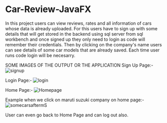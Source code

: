 # Car-Review-JavaFX
In this project users can view reviews, rates and all information of cars whose data is already uploaded. For this users have to sign up with some details that will get stored in the backend using sql server from sql workbench and once signed up they only need to login as code will remember their credentials. Then by clicking on the company's name users can see details of some car models that are already saved. Each time user runs code login will be necesarry.

SOME IMAGES OF THE OUTPUT OR THE APPLICATION
Sign Up Page:-
![signup](https://user-images.githubusercontent.com/72250893/118377742-d2e40400-b5ec-11eb-9dfe-7b9ae6843c15.PNG)

Login Page:-
![login](https://user-images.githubusercontent.com/72250893/118377747-dbd4d580-b5ec-11eb-92e9-643a3c1f9789.PNG)

Home Page:-
![Homepage](https://user-images.githubusercontent.com/72250893/118377752-e42d1080-b5ec-11eb-80b6-dcfbac64a609.PNG)

Example when we click on maruti suzuki company on home page:-
![somecarsaftermS](https://user-images.githubusercontent.com/72250893/118377768-fa3ad100-b5ec-11eb-890c-f34b2e2521d6.PNG)

User can even go back to Home Page and can log out also.
